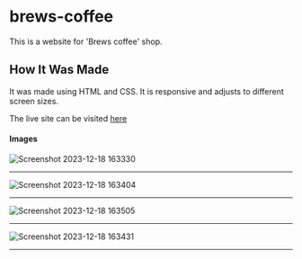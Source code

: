 # brews-coffee

This is a website for 'Brews coffee' shop. 

## How It Was Made

It was made using HTML and CSS. It is responsive and adjusts to different screen sizes.

The live site can be visited <a href="https://codinglady22.github.io/brews-coffee/">here</a>

<h4>Images</h4>

![Screenshot 2023-12-18 163330](https://github.com/CodingLady22/brews-coffee/assets/99496129/de658218-6d6a-4561-a695-6cce5d0b3a5e)

<hr />


![Screenshot 2023-12-18 163404](https://github.com/CodingLady22/brews-coffee/assets/99496129/9d522f0e-9afd-4785-882f-21dff9f3f435)

<hr />


![Screenshot 2023-12-18 163505](https://github.com/CodingLady22/brews-coffee/assets/99496129/fad398d1-f3f8-45d1-90ff-359e1b142abf)
<hr />


![Screenshot 2023-12-18 163431](https://github.com/CodingLady22/brews-coffee/assets/99496129/1fa7d8c3-57ea-442d-b6ee-ef7331e8498f)
<hr />
